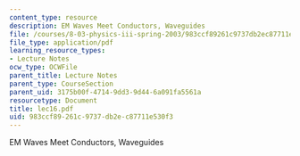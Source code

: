 ```yaml
---
content_type: resource
description: EM Waves Meet Conductors, Waveguides
file: /courses/8-03-physics-iii-spring-2003/983ccf89261c9737db2ec87711e530f3_lec16.pdf
file_type: application/pdf
learning_resource_types:
- Lecture Notes
ocw_type: OCWFile
parent_title: Lecture Notes
parent_type: CourseSection
parent_uid: 3175b00f-4714-9dd3-9d44-6a091fa5561a
resourcetype: Document
title: lec16.pdf
uid: 983ccf89-261c-9737-db2e-c87711e530f3
---
```

EM Waves Meet Conductors, Waveguides

